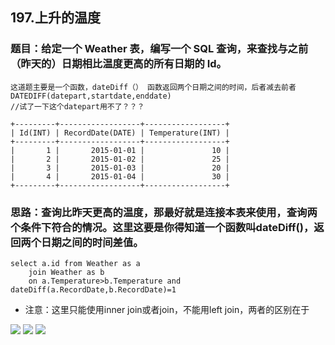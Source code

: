 	
## 197.上升的温度
### 题目：给定一个 Weather 表，编写一个 SQL 查询，来查找与之前（昨天的）日期相比温度更高的所有日期的 Id。
	这道题主要是一个函数，dateDiff（） 函数返回两个日期之间的时间，后者减去前者
	DATEDIFF(datepart,startdate,enddate)
	//试了一下这个datepart用不了？？？

	+---------+------------------+------------------+
	| Id(INT) | RecordDate(DATE) | Temperature(INT) |
	+---------+------------------+------------------+
	|       1 |       2015-01-01 |               10 |
	|       2 |       2015-01-02 |               25 |
	|       3 |       2015-01-03 |               20 |
	|       4 |       2015-01-04 |               30 |
	+---------+------------------+------------------+

### 思路：查询比昨天更高的温度，那最好就是连接本表来使用，查询两个条件下符合的情况。这里这要是你得知道一个函数叫dateDiff()，返回两个日期之间的时间差值。
	select a.id from Weather as a
		join Weather as b
		on a.Temperature>b.Temperature and dateDiff(a.RecordDate,b.RecordDate)=1

* 注意：这里只能使用inner join或者join，不能用left join，两者的区别在于

![](https://www.runoob.com/wp-content/uploads/2014/03/img_innerjoin.gif)
![](https://www.runoob.com/wp-content/uploads/2014/03/img_leftjoin.gif)
![](https://www.runoob.com/wp-content/uploads/2014/03/img_rightjoin.gif)